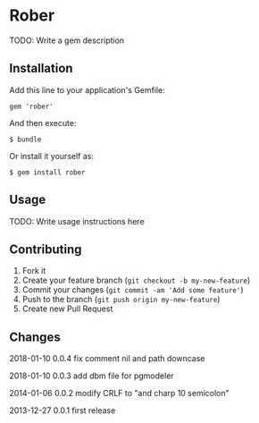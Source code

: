# Rober

TODO: Write a gem description

## Installation

Add this line to your application's Gemfile:

    gem 'rober'

And then execute:

    $ bundle

Or install it yourself as:

    $ gem install rober

## Usage

TODO: Write usage instructions here

## Contributing

1. Fork it
2. Create your feature branch (`git checkout -b my-new-feature`)
3. Commit your changes (`git commit -am 'Add some feature'`)
4. Push to the branch (`git push origin my-new-feature`)
5. Create new Pull Request

## Changes

2018-01-10 0.0.4
fix comment nil and path downcase

2018-01-10 0.0.3
add dbm file for pgmodeler

2014-01-06 0.0.2
modify CRLF to "and charp 10 semicolon"

2013-12-27 0.0.1
first release
